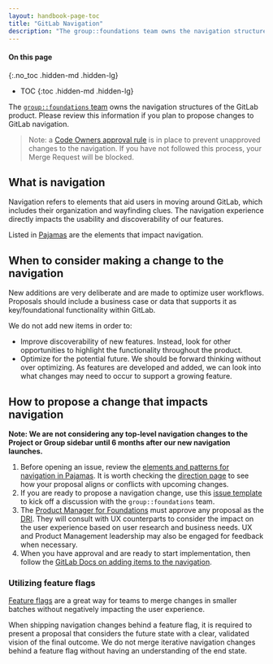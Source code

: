 ```yaml
---
layout: handbook-page-toc
title: "GitLab Navigation"
description: "The group::foundations team owns the navigation structures of the GitLab product. Please review this information if you plan to propose changes to GitLab navigation."
---
```


#### On this page
{:.no_toc .hidden-md .hidden-lg}

- TOC
{:toc .hidden-md .hidden-lg}

The [`group::foundations` team](/handbook/product/categories/#foundations-group) owns the navigation structures of the GitLab product. Please review this information if you plan to propose changes to GitLab navigation.

> Note: a [Code Owners approval rule](https://docs.gitlab.com/ee/user/project/codeowners/) is in place to prevent unapproved changes to the navigation. If you have not followed this process, your Merge Request will be blocked.

## What is navigation

Navigation refers to elements that aid users in moving around GitLab, which includes their organization and wayfinding clues. The navigation experience directly impacts the usability and discoverability of our features.

Listed in [Pajamas](https://design.gitlab.com/patterns/navigation) are the elements that impact navigation.

## When to consider making a change to the navigation

New additions are very deliberate and are made to optimize user workflows. Proposals should include a business case or data that supports it as key/foundational functionality within GitLab.

We do not add new items in order to:

- Improve discoverability of new features. Instead, look for other opportunities to highlight the functionality throughout the product.
- Optimize for the potential future. We should be forward thinking without over optimizing. As features are developed and added, we can look into what changes may need to occur to support a growing feature.


## How to propose a change that impacts navigation

**Note: We are not considering any top-level navigation changes to the Project or Group sidebar until 6 months after our new navigation launches.**

1. Before opening an issue, review the [elements and patterns for navigation in Pajamas](https://design.gitlab.com/patterns/navigation). It is worth checking the [direction page](/direction/manage/foundations/navigation_settings/) to see how your proposal aligns or conflicts with upcoming changes.
1. If you are ready to propose a navigation change, use this [issue template](https://gitlab.com/gitlab-org/gitlab/-/issues\new?issuable_template=Navigation%20Proposals) to kick off a discussion with the `group::foundations` team.
1. The [Product Manager for Foundations](/handbook/product/categories/#foundations-group) must approve any proposal as the [DRI](/handbook/people-group/directly-responsible-individuals/#what-is-a-directly-responsible-individual). They will consult with UX counterparts to consider the impact on the user experience based on user research and business needs. UX and Product Management leadership may also be engaged for feedback when necessary.
1. When you have approval and are ready to start implementation, then follow the [GitLab Docs on adding items to the navigation](https://docs.gitlab.com/ee/development/navigation_sidebar.html#adding-page-specific-vue-content).

### Utilizing feature flags

[Feature flags](https://docs.gitlab.com/ee/operations/feature_flags.html) are a great way for teams to merge changes in smaller batches without negatively impacting the user experience.

When shipping navigation changes behind a feature flag, it is required to present a proposal that considers the future state with a clear, validated vision of the final outcome. We do not merge iterative navigation changes behind a feature flag without having an understanding of the end state.
